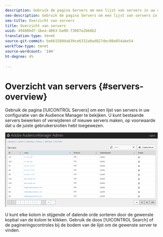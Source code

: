 ```yaml
---
description: Gebruik de pagina Servers om een lijst van servers in uw configuratie van de Audience Manager te bekijken. U kunt bestaande servers bewerken of verwijderen of nieuwe servers maken, op voorwaarde dat u de juiste gebruikersrollen hebt toegewezen.
seo-description: Gebruik de pagina Servers om een lijst van servers in uw configuratie van de Audience Manager te bekijken. U kunt bestaande servers bewerken of verwijderen of nieuwe servers maken, op voorwaarde dat u de juiste gebruikersrollen hebt toegewezen.
seo-title: Overzicht van servers
title: Overzicht van servers
uuid: 49488bd7-1bea-4863-ba98-73087a2bb6b2
translation-type: tm+mt
source-git-commit: be661580da839ce6332a0ad827dec08e854abe54
workflow-type: tm+mt
source-wordcount: '144'
ht-degree: 4%

---
```



# Overzicht van servers {#servers-overview}

Gebruik de pagina [!UICONTROL Servers] om een lijst van servers in uw configuratie van de Audience Manager te bekijken. U kunt bestaande servers bewerken of verwijderen of nieuwe servers maken, op voorwaarde dat u de juiste gebruikersrollen hebt toegewezen.

<!-- c_servers.xml -->

![](assets/servers.png)

U kunt elke kolom in stijgende of dalende orde sorteren door de gewenste kopbal van de kolom te klikken. Gebruik de doos [!UICONTROL Search] of de pagineringscontroles bij de bodem van de lijst om de gewenste server te vinden.